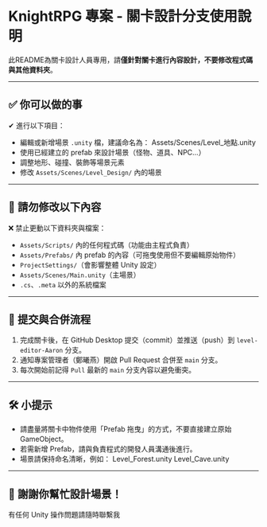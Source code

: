 # KnightRPG 專案 - 關卡設計分支使用說明

此README為關卡設計人員專用，請**僅針對關卡進行內容設計，不要修改程式碼與其他資料夾**。

---

## ✅ 你可以做的事

✔ 進行以下項目：
- 編輯或新增場景 `.unity` 檔，建議命名為：
Assets/Scenes/Level_地點.unity
- 使用已經建立的 prefab 來設計場景（怪物、道具、NPC...）
- 調整地形、碰撞、裝飾等場景元素
- 修改 `Assets/Scenes/Level_Design/` 內的場景

---

## 🚫 請勿修改以下內容

❌ 禁止更動以下資料夾與檔案：
- `Assets/Scripts/` 內的任何程式碼（功能由主程式負責）
- `Assets/Prefabs/` 內 prefab 的內容（可拖曳使用但不要編輯原始物件）
- `ProjectSettings/`（會影響整體 Unity 設定）
- `Assets/Scenes/Main.unity`（主場景）
- `.cs`、`.meta` 以外的系統檔案

---

## 🔄 提交與合併流程

1. 完成關卡後，在 GitHub Desktop 提交（commit）並推送（push）到 `level-editor-Aaron` 分支。
2. 通知專案管理者（鄭曦燕）開啟 Pull Request 合併至 `main` 分支。
3. 每次開始前記得 `Pull` 最新的 `main` 分支內容以避免衝突。

---

## 🛠 小提示

- 請盡量將關卡中物件使用「Prefab 拖曳」的方式，不要直接建立原始 GameObject。
- 若需新增 Prefab，請與負責程式的開發人員溝通後進行。
- 場景請保持命名清晰，例如：
Level_Forest.unity Level_Cave.unity

---

## 🙌 謝謝你幫忙設計場景！

有任何 Unity 操作問題請隨時聯繫我
